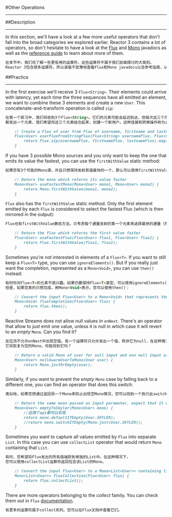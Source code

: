 #Other Operations
***
##Description
***
In this section, we'll have a look at a few more useful operators that don't 
fall into the broad categories we explored earlier. Reactor 3 contains a lot 
of operators, so don't hesitate to have a look at the 
[Flux](https://projectreactor.io/docs/core/release/api/reactor/core/publisher/Flux.html) 
and [Mono](https://projectreactor.io/docs/core/release/api/reactor/core/publisher/Mono.html) 
javadocs as well as the [reference guide](https://projectreactor.io/docs/core/release/reference/docs/index.html#which-operator)
to learn about more of them.
```markdown
在本节中，我们将了解一些更有用的运算符，这些运算符不属于我们前面探讨的大类别。
Reactor 3包含很多运算符，所以请毫不犹豫地查看Flux和Mono javadocs以及参考指南，以了解更多。
```

##Practice
***
In the first exercise we'll receive 3 `Flux<String>`. Their elements could 
arrive with latency, yet each time the three sequences have all emitted 
an element, we want to combine these 3 elements and create a new `User`. 
This concatenate-and-transform operation is called `zip`:
```markdown
在第一个练习中，我们将收到3个Flux<String>。它们的元素可能会延迟到达，但每次这三个序列
都发出一个元素，我们希望将这三个元素结合起来，创建一个新用户。这种连接和转换操作称为zip：
```

```markdown
    // Create a Flux of user from Flux of username, firstname and lastname.
    Flux<User> userFluxFromStringFlux(Flux<String> usernameFlux, Flux<String> firstnameFlux, Flux<String> lastnameFlux) {
        return Flux.zip(usernameFlux, firstnameFlux, lastnameFlux).map(tuples->new User(tuples.getT1(), tuples.getT2(), tuples.getT3()));
    }
```

If you have 3 possible Mono sources and you only want to keep the one that 
emits its value the fastest, you can use the `firstWithValue` static method:
```markdown
如果您有3个可能的Mono源，并且只想保持发射其值最快的一个，那么可以使用firstWithValue静态方法：
```

```markdown
    // Return the mono which returns its value faster
    Mono<User> useFastestMono(Mono<User> mono1, Mono<User> mono2) {
        return Mono.firstWithValue(mono1, mono2);
    }
```

`Flux` also has the `firstWithValue` static method. Only the first element 
emitted by each `Flux` is considered to select the fastest Flux (which is 
then mirrored in the output):
```markdown
Flux也有firstWithValue静态方法。只考虑每个通量发射的第一个元素来选择最快的通量（然后在输出中镜像）：
```

```markdown
    // Return the flux which returns the first value faster
    Flux<User> useFastestFlux(Flux<User> flux1, Flux<User> flux2) {
        return Flux.firstWithValue(flux1, flux2);
    }
```

Sometimes you're not interested in elements of a `Flux<T>`. If you want to 
still keep a `Flux<T>` type, you can use `ignoreElements()`. But if you really 
just want the completion, represented as a `Mono<Void>`, you can use `then()` instead:
```markdown
有时你对Flux<T>的元素不感兴趣。如果仍要保持Flux<T>类型，可以使用ignoreElements()。
但是，如果您真的只想完成，用Mono<Void>表示，您可以使用then()：
```

```markdown
    // Convert the input Flux<User> to a Mono<Void> that represents the complete signal of the flux
    Mono<Void> fluxCompletion(Flux<User> flux) {
        return flux.then();
    }
```

Reactive Streams does not allow null values in `onNext`. There's an operator 
that allow to *just* emit one value, unless it is null in which case it will 
revert to an *empty* `Mono`. Can you find it?
```markdown
反应流不允许onNext中出现空值。有一个运算符只允许发出一个值，除非它为null，在这种情况下，
它将恢复为空的Mono。你能找到它吗？
```

```markdown
    // Return a valid Mono of user for null input and non null input user (hint: Reactive Streams do not accept null values)
    Mono<User> nullAwareUserToMono(User user) {
        return Mono.justOrEmpty(user);
    }
```

Similarly, if you want to prevent the *empty* `Mono` case by falling back to a 
different one, you can find an operator that does this *switch*:
```markdown
类似地，如果您想通过返回另一个Mono来防止出现空Mono情况，您可以找到一个执行此switch的运算符：
```

```markdown
    // Return the same mono passed as input parameter, expect that it will emit User.SKYLER when empty
    Mono<User> emptyToSkyler(Mono<User> mono) {
        //这两个api都可以实现
        return mono.defaultIfEmpty(User.SKYLER);
        //return mono.switchIfEmpty(Mono.just(User.SKYLER));
    }
```

Sometimes you want to capture all values emitted by `Flux` into separate `List`. 
In this case you can use `collectList` operator that would return `Mono` 
containing that `List`.
```markdown
有时，您希望将Flux发出的所有值捕获到单独的List中。在这种情况下，
您可以使用collectList运算符返回包含该List的Mono。
```

```markdown
    // Convert the input Flux<User> to a Mono<List<User>> containing list of collected flux values
    Mono<List<User>> fluxCollection(Flux<User> flux) {
        return flux.collectList();
    }
```

There are more operators belonging to the *collect* family. You can check them 
out in `Flux` [documentation](https://projectreactor.io/docs/core/release/api/reactor/core/publisher/Flux.html).
```markdown
有更多的运算符属于collect系列。您可以在Flux文档中查看它们。
```
